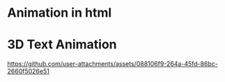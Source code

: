 # Animation in html

# 3D Text Animation

https://github.com/user-attachments/assets/088106f9-264a-45fd-86bc-2660f5026e51
